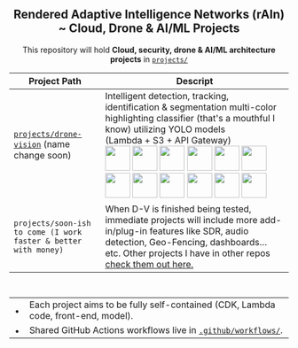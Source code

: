 <div align="center">
  
## Rendered Adaptive Intelligence Networks (rAIn) ~ Cloud, Drone & AI/ML Projects

This repository will hold **Cloud, security, drone & AI/ML architecture projects** in [`projects/`](https://github.com/TreadSoftly/rAIn/tree/main/projects)


<div align="center">

| Project Path | Descript  |
|--------------|-----------|
| [`projects/drone-vision`](https://github.com/TreadSoftly/rAIn/blob/main/projects/drone-vision/README.md) (name change soon)| Intelligent detection, tracking, identification & segmentation multi-color highlighting classifier (that's a mouthful I know) utilizing YOLO models (Lambda&nbsp;+&nbsp;S3&nbsp;+&nbsp;API&nbsp;Gateway)<br><a href="https://github.com/TreadSoftly/rAIn/blob/main/projects/drone-vision/README.md"><img src="https://github.com/user-attachments/assets/db45bc31-3b7d-4001-b868-eb37589de66c" width="45"></a> <a href="https://github.com/TreadSoftly/rAIn/blob/main/projects/drone-vision/README.md"><img src="https://github.com/user-attachments/assets/84fac12c-2ddd-4d2e-8f5c-3a92dd8661b7" width="45"></a> <a href="https://github.com/TreadSoftly/rAIn/blob/main/projects/drone-vision/README.md"><img src="https://github.com/user-attachments/assets/c8f90d41-beab-4ac8-ae62-df0c4814c3d6" width="45"></a> <a href="https://github.com/TreadSoftly/rAIn/blob/main/projects/drone-vision/README.md"><img src="https://github.com/user-attachments/assets/c2957623-577e-4cf6-b772-038fc6292a2a" width="45"></a> <a href="https://github.com/TreadSoftly/rAIn/blob/main/projects/drone-vision/README.md"><img src="https://github.com/user-attachments/assets/f73edeb5-59c3-4e39-9cd9-f6f5b57a41bd" width="45"></a> <a href="https://github.com/TreadSoftly/rAIn/blob/main/projects/drone-vision/README.md"><img src="https://github.com/user-attachments/assets/3ce4e76b-e196-487a-b508-db475ee9140d" width="45"></a> <a href="https://github.com/TreadSoftly/rAIn/blob/main/projects/drone-vision/README.md"><img src="https://github.com/user-attachments/assets/5a62471c-9204-4f3f-bdda-b751f011528a" width="45"></a> <a href="https://github.com/TreadSoftly/rAIn/blob/main/projects/drone-vision/README.md"><img src="https://github.com/user-attachments/assets/ea9e269f-3413-4469-8c4a-e79eaec13953" width="45"></a> <a href="https://github.com/TreadSoftly/rAIn/blob/main/projects/drone-vision/README.md"><img src="https://github.com/user-attachments/assets/0891cd4d-d2a6-4222-a495-e3d098e01254" width="45"></a> <a href="https://github.com/TreadSoftly/rAIn/blob/main/projects/drone-vision/README.md"><img src="https://github.com/user-attachments/assets/3efba8f9-8dcb-4b6c-93ff-61c20c6c2d36" width="45"></a> <a href="https://github.com/TreadSoftly/rAIn/blob/main/projects/drone-vision/README.md"><img src="https://github.com/user-attachments/assets/d1d7a3d8-25a4-48e4-a6a3-4834bfbe324e" width="45"></a> <a href="https://github.com/TreadSoftly/rAIn/blob/main/projects/drone-vision/README.md"><img src="https://github.com/user-attachments/assets/9a48d1c7-0c7a-4ff6-8d22-a776cd8afe08" width="45"></a> |
| `projects/soon-ish to come (I work faster & better with money)` | When D-V is finished being tested, immediate projects will include more add-in/plug-in features like SDR, audio detection, Geo-Fencing, dashboards… etc. Other projects I have in other repos [check them out here.](https://github.com/TreadSoftly/Projects) |

##

<div align="center">

<table style="display:inline-block;text-align:left;border-collapse:collapse;">
  <tr><td style="padding:0 .6em;">•</td><td>Each project aims to be fully self-contained (CDK, Lambda code, front-end, model).</td></tr>
  <tr><td style="padding:0 .6em;">•</td><td>Shared GitHub Actions workflows live in <a href="https://github.com/TreadSoftly/rAIn/tree/main/.github/workflows"><code>.github/workflows/</code></a>.</td></tr>
</table>

</div>
